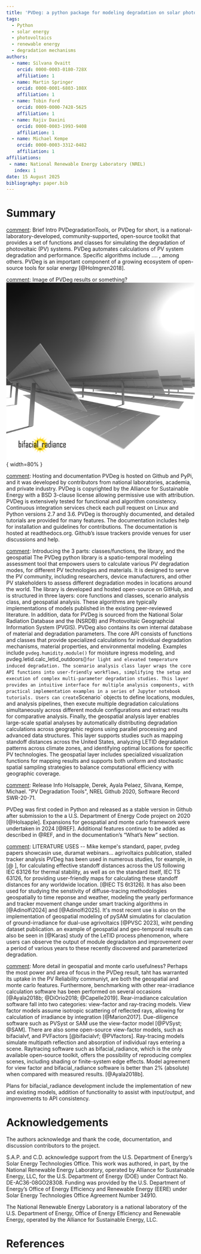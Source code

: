 ```yaml
---
title: 'PVDeg: a python package for modeling degradation on solar photovoltaic systems'
tags:
  - Python
  - solar energy
  - photovoltaics
  - renewable energy
  - degradation mechanisms
authors:
  - name: Silvana Ovaitt
    orcid: 0000-0003-0180-728X
    affiliation: 1
  - name: Martin Springer
    orcid: 0000-0001-6803-108X
    affiliation: 1
  - name: Tobin Ford
    orcid: 0009-0000-7428-5625
    affiliation: 1
  - name: Rajiv Daxini 
    orcid: 0000-0003-1993-9408
    affiliation: 1
  - name: Michael Kempe 
    orcid: 0000-0003-3312-0482
    affiliation: 1
affiliations:
 - name: National Renewable Energy Laboratory (NREL)
   index: 1
date: 15 August 2025
bibliography: paper.bib
---
```


# Summary

[comment]: Brief Intro
PVDegradationTools, or PVDeg for short, is a national-laboratory-developed, community-supported, open-source toolkit that provides a set of functions and classes for simulating the degradation of photovoltaic (PV) systems. PVDeg automates calculations of PV system degradation and performance. Specific algorithms include .... , among others. PVDeg is an important component of a growing ecosystem of open-source tools for solar energy [@Holmgren2018].

[comment]: Image of PVDeg results or something?
![Visualization of a bifacial photovoltaic array generated through bifacial_radiance. Courtesy of J. Alderman.\label{fig:visualization}](Alderman.PNG){ width=80% }

[comment]: Hosting and documentation
PVDeg is hosted on Github and PyPi, and it was developed by contributors from national laboratories, academia, and private industry. PVDeg is copyrighted by the Alliance for Sustainable Energy with a BSD 3-clause license allowing permissive use with attribution. PVDeg is extensively tested for functional and algorithm consistency. Continuous integration services check each pull request on Linux and Python versions 2.7 and 3.6. PVDeg is thoroughly documented, and detailed tutorials are provided for many features. The documentation includes help for installation and guidelines for contributions. The documentation is hosted at readthedocs.org. Github’s issue trackers provide venues for user discussions and help.

[comment]: Introducing the 3 parts: classes/functions, the library, and the
geospatial
The PVDeg python library is a spatio-temporal modeling assessment tool
that empowers users to calculate various PV degradation modes, for different
PV technologies and materials. It is designed to serve the PV
community, including researchers, device manufacturers, and other PV
stakeholders to assess different degradation modes in locations around the
world. The library is developed and hosted open-source on GitHub, and is
structured in three layers: core functions and classes, scenario analysis class,
and geospatial analysis. These algorithms are typically implementations of models
published in the existing peer-reviewed literature. In addition, data for
PVDeg is sourced from the National Solar Radiation Database and the (NSRDB)
and Photovoltaic Geographcial Information System (PVGIS). PVDeg also contains
its own internal database of material and degradation parameters. The core API
consists of functions and classes that provide specialized calculations for
individual degradation mechanisms, material properties, and environmental
modeling. Examples include `pvdeg.humidity.module()` for moisture ingress
modeling, and pvdeg.letid.calc_letid_outdoors()` for light and elevated temperature
induced degradation. The scenario analysis class layer wraps the core API
functions into user-friendly workflows, simplifying the setup and execution of
complex multi-parameter degradation studies. This layer provides an intuitive
interface for multiple analysis components, with practical implementation
examples in a series of Jupyter notebook tutorials. Users can create `Scenario`
objects to define locations, modules, and analysis pipelines, then execute
multiple degradation calculations simultaneously across different module
configurations and extract results for comparative analysis. Finally, the
geospatial analysis layer enables large-scale spatial analyses by automatically
distributing degradation calculations across geographic regions using parallel
processing and advanced data structures. This layer supports studies such as mapping
standoff distances across the United States, analyzing LETID degradation patterns across
climate zones, and identifying optimal locations for specific PV technologies. The
geospatial layer includes specialized visualization functions for mapping results and
supports both uniform and stochastic spatial sampling strategies to balance
computational efficiency with geographic coverage.


[comment]: Release Info
Holsapple, Derek, Ayala Pelaez, Silvana, Kempe, Michael. "PV Degradation Tools", NREL Github 2020, Software Record SWR-20-71.

PVDeg was first coded in Python and released as a stable version in Github after submission to the a U.S. Department of Energy Code project on 2020 [@Holsapple]. Expansions for geospatial and monte carlo framework were undertaken in 2024 [@REF]. Additional features continue to be added as described in @REF, and in the documentation’s “What’s New” section.

[comment]: LITERATURE USES  -- Mike kempe's standard, paper, pvdeg papers showcasin use, duramat webinars... agrivoltaics publication, stalled tracker analysis
PVDeg has been used in numerous studies, for example, in [@ ], for calculating effective standoff distances across the US following IEC 63126 for thermal stability, as well as on the standard itself, IEC TS 63126, for providing user-friendly maps for calculating these standoff distances for any worldwide location. [@IEC TS 6t3126]. It has also been used for studying the senstivity of diffuse-tracing methodologies geospatially to time reponse and weather, modeling the yearly performance and tracker movement change under smart tracking algorithms  in [@Adinolfi2024] and [@Adinolfi2025]. It's most recent use is also on the implementation of geospatial modeling of pySAM simulatins for claculation of ground-irradiance for dual-use agrivoltaics [@PVSC 2023], wiht pending dataset publication. an example of geospatial and geo-temporal results can also be seen in [@Karas] study of the LeTID process phenomenon, where users can observe the output of module degradaiton and improvement over a period of various years to these recently discovered and parameterized degradation.


[comment]: More detail in geospatial and monte carlo usefulness?
Perhaps the most power and area of focus in the PVDeg result, taht has warranted its uptake in the PV Reliability communiyt, are both the geospatial and monte carlo features. 
Furthermore, benchmarking with other rear-irradiance calculation software has been performed on several occasions [@Ayala2018b; @DiOrio2018; @Capelle2019]. Rear-irradiance calculation software fall into two categories: view-factor and ray-tracing models. View factor models assume isotropic scattering of reflected rays, allowing for calculation of irradiance by integration [@Marion2017]. Due-diligence software such as PVSyst or SAM use the view-factor model [@PVSyst; @SAM]. There are also some open-source view-factor models, such as bifacialvf, and PVFactors [@bifacialvf; @PVfactors]. Ray-tracing models simulate multipath reflection and absorption of individual rays entering a scene. Raytracing software such as bifacial_radiance, which is the only available open-source toolkit, offers the possibility of reproducing complex scenes, including shading or finite-system edge effects. Model agreement for view factor and bifacial_radiance software is better than 2\% (absolute) when compared with measured results. [@Ayala2018b]. 

[comment]: Plans
Plans for bifacial_radiance development include the implementation of new and existing models, addition of functionality to assist with input/output, and improvements to API consistency.

# Acknowledgements

The authors acknowledge and thank the code, documentation, and discussion contributors to the project.

S.A.P. and C.D. acknowledge support from the U.S. Department of Energy’s Solar Energy Technologies Office. This work was authored, in part, by the National Renewable Energy Laboratory, operated by Alliance for Sustainable Energy, LLC, for the U.S. Department of Energy (DOE) under Contract No. DE-AC36-08GO28308. Funding was provided by the U.S. Department of Energy’s Office of Energy Efficiency and Renewable Energy (EERE) under Solar Energy Technologies Office Agreement Number 34910.

The National Renewable Energy Laboratory is a national laboratory of the U.S. Department of Energy, Office of Energy Efficiency and Renewable Energy, operated by the Alliance for Sustainable Energy, LLC.

# References